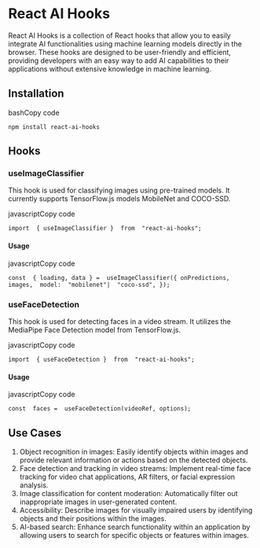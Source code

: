 # React AI Hooks

React AI Hooks is a collection of React hooks that allow you to easily integrate AI functionalities using machine learning models directly in the browser. These hooks are designed to be user-friendly and efficient, providing developers with an easy way to add AI capabilities to their applications without extensive knowledge in machine learning.

## Installation

bashCopy code

`npm install react-ai-hooks`

## Hooks

### useImageClassifier

This hook is used for classifying images using pre-trained models. It currently supports TensorFlow.js models MobileNet and COCO-SSD.

javascriptCopy code

`import  { useImageClassifier }  from  "react-ai-hooks";`

#### Usage

javascriptCopy code

`const  { loading, data } =  useImageClassifier({ onPredictions, images,  model:  "mobilenet"|  "coco-ssd", });`

### useFaceDetection

This hook is used for detecting faces in a video stream. It utilizes the MediaPipe Face Detection model from TensorFlow.js.

javascriptCopy code

`import  { useFaceDetection }  from  "react-ai-hooks";`

#### Usage

javascriptCopy code

`const  faces =  useFaceDetection(videoRef, options);`

## Use Cases

1.  Object recognition in images: Easily identify objects within images and provide relevant information or actions based on the detected objects.
2.  Face detection and tracking in video streams: Implement real-time face tracking for video chat applications, AR filters, or facial expression analysis.
3.  Image classification for content moderation: Automatically filter out inappropriate images in user-generated content.
4.  Accessibility: Describe images for visually impaired users by identifying objects and their positions within the images.
5.  AI-based search: Enhance search functionality within an application by allowing users to search for specific objects or features within images.
